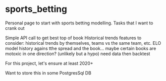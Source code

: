 # sports_betting

Personal page to start with sports betting modelling. Tasks that I want to crank out

Simple API call to get best top of book
Historical trends
  features to consider: historical trends by themselves, teams vs the same team, etc.
ELO model 
history agains tthe spread and the book... maybe certain books are motoxic in one direction? (unlikely but a hypo)
need data
then backtest

For this project, let's ensure at least 2020+

Want to store this in some PostgresSql DB